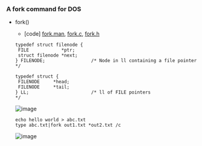 ### A fork command for DOS
* fork()
    * [code]  [fork.man](https://github.com/vonj/snippets.org/blob/master/fork.man), [fork.c](https://github.com/csbyun-data/C-Pro/blob/main/chap03/Fork/fork.c), [fork.h](https://github.com/csbyun-data/C-Pro/blob/main/chap03/Fork/fork.h)
    ```
    typedef struct filenode {
     FILE            *ptr;
     struct filenode *next;
    } FILENODE;                 /* Node in ll containing a file pointer */
   
    typedef struct {
     FILENODE     *head;
     FILENODE     *tail;
    } LL;                       /* ll of FILE pointers                  */
    ```
    ![image](https://github.com/user-attachments/assets/0259cf04-4a76-43e5-967b-4f2459411b1d)

    ```
    echo hello world > abc.txt
    type abc.txt|fork out1.txt *out2.txt /c
    ```
    ![image](https://github.com/user-attachments/assets/dc478c2f-e859-49a5-b088-ee2490920ff0)
  
